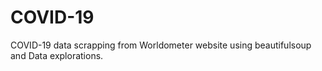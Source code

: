 # COVID-19
COVID-19 data scrapping from Worldometer website using beautifulsoup and Data explorations. 
